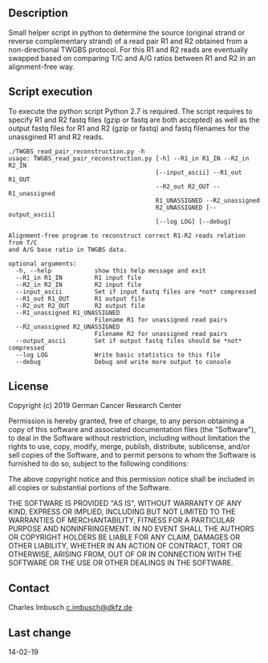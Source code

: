 ## Description

Small helper script in python to determine the source (original strand or reverse complementary strand) of a read pair R1 and R2
obtained from a non-directional TWGBS protocol. For this R1 and R2 reads are eventually swapped based on comparing T/C and A/G ratios between R1 and R2
in an alignment-free way.

## Script execution

To execute the python script Python 2.7 is required. The script requires to specify R1 and R2 fastq files (gzip or fastq are both accepted) as well as
the output fastq files for R1 and R2 (gzip or fastq) and fastq filenames for the unassgined R1 and R2 reads.

```
./TWGBS_read_pair_reconstruction.py -h
usage: TWGBS_read_pair_reconstruction.py [-h] --R1_in R1_IN --R2_in R2_IN
                                         [--input_ascii] --R1_out R1_OUT
                                         --R2_out R2_OUT --R1_unassigned
                                         R1_UNASSIGNED --R2_unassigned
                                         R2_UNASSIGNED [--output_ascii]
                                         [--log LOG] [--debug]

Alignment-free program to reconstruct correct R1-R2 reads relation from T/C
and A/G base ratio in TWGBS data.

optional arguments:
  -h, --help            show this help message and exit
  --R1_in R1_IN         R1 input file
  --R2_in R2_IN         R2 input file
  --input_ascii         Set if input fastq files are *not* compressed
  --R1_out R1_OUT       R1 output file
  --R2_out R2_OUT       R2 output file
  --R1_unassigned R1_UNASSIGNED
                        Filename R1 for unassigned read pairs
  --R2_unassigned R2_UNASSIGNED
                        Filename R2 for unassigned read pairs
  --output_ascii        Set if output fastq files should be *not* compressed
  --log LOG             Write basic statistics to this file
  --debug               Debug and write more output to console
```

## License

Copyright (c) 2019 German Cancer Research Center

Permission is hereby granted, free of charge, to any person obtaining a copy of this software and associated documentation files (the "Software"), to deal in the Software without restriction, including without limitation the rights to use, copy, modify, merge, publish, distribute, sublicense, and/or sell copies of the Software, and to permit persons to whom the Software is furnished to do so, subject to the following conditions:

The above copyright notice and this permission notice shall be included in all copies or substantial portions of the Software.

THE SOFTWARE IS PROVIDED "AS IS", WITHOUT WARRANTY OF ANY KIND, EXPRESS OR IMPLIED, INCLUDING BUT NOT LIMITED TO THE WARRANTIES OF MERCHANTABILITY, FITNESS FOR A PARTICULAR PURPOSE AND NONINFRINGEMENT. IN NO EVENT SHALL THE AUTHORS OR COPYRIGHT HOLDERS BE LIABLE FOR ANY CLAIM, DAMAGES OR OTHER LIABILITY, WHETHER IN AN ACTION OF CONTRACT, TORT OR OTHERWISE, ARISING FROM, OUT OF OR IN CONNECTION WITH THE SOFTWARE OR THE USE OR OTHER DEALINGS IN THE SOFTWARE.

## Contact

Charles Imbusch <c.imbusch@dkfz.de>

## Last change

14-02-19
